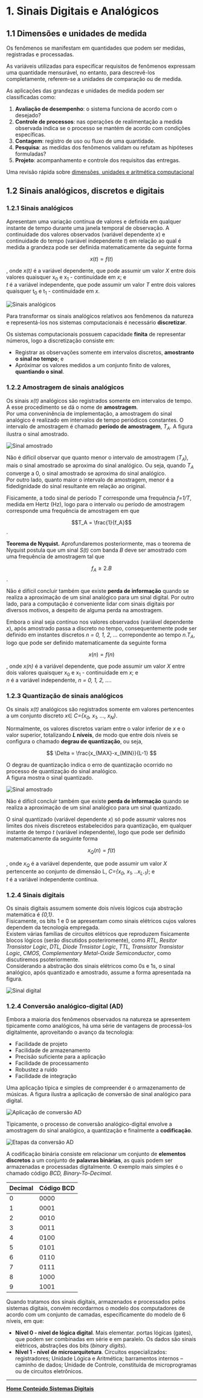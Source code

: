# 1. Sinais Digitais e Analógicos

## 1.1 Dimensões e unidades de medida
Os fenômenos se manifestam em quantidades que podem ser medidas, registradas e processadas.  

As variáveis utilizadas para especificar requisitos de fenômenos expressam uma quantidade mensurável, no entanto, para descrevê-los completamente, referem-se a unidades de comparação ou de medida.  

As aplicações das grandezas e unidades de medida podem ser classificadas como:
1. **Avaliação de desempenho**: o sistema funciona de acordo com o desejado?
2. **Controle de processos**: nas operações de realimentação a medida observada indica se o processo se mantém de acordo com condições específicas.
3. **Contagem**: registro de uso ou fluxo de uma quantidade.
4. **Pesquisa**: as medidas dos fenômenos validam ou refutam as hipóteses formuladas?
5. **Projeto**: acompanhamento e controle dos requisitos das entregas.

Uma revisão rápida sobre [dimensões, unidades e aritmética computacional](https://github.com/claytonjasilva/claytonjasilva.github.io/blob/main/arq_aulas/dimensoesUnidadesAritmeticaComputacional1.md)

## 1.2 Sinais analógicos, discretos e digitais

### 1.2.1 Sinais analógicos 
Apresentam uma variação contínua de valores e definida em qualquer instante de tempo durante uma janela temporal de observação. 
A continuidade dos valores observados (variável dependente *x*) e continuidade do tempo (variável independente *t*) em relação ao qual é medida a grandeza pode ser definida matematicamente da seguinte forma

$$ x(t)=f(t) $$

, onde *x(t)* é a variável dependente, que pode assumir um valor *X* entre dois valores quaisquer x<sub>0</sub> e x<sub>1</sub> - continuidade em *x*; e  
*t* é a variável independente, que pode assumir um valor *T* entre dois valores quaisquer t<sub>0</sub> e t<sub>1</sub> - continuidade em *x*.

![Sinais analógicos](/sisdig_aulas/images_sisdig/analogico.jpg)

Para transformar os sinais analógicos relativos aos fenômenos da natureza e representá-los nos sistemas computacionais é necessário **discretizar**.

Os sistemas computacionais possuem capacidade **finita** de representar números, logo a discretização consiste em:  
- Registrar as observações somente em intervalos discretos, **amostranto o sinal no tempo**; e  
- Apróximar os valores medidos a um conjunto finito de valores, **quantiando o sinal**.

### 1.2.2 Amostragem de sinais analógicos
Os sinais *x(t)* analógicos são registrados somente em intervalos de tempo.  
A esse procedimento se dá o nome de **amostragem**.   
Por uma conveninência de implementação, a amostragem do sinal analógico é realizado em intervalos de tempo periódicos constantes. O intervalo de amostragem é chamado **período de amostragem**, *T<sub>A</sub>*. 
A figura ilustra o sinal amostrado.  

![Sinal amostrado](/sisdig_aulas/images_sisdig/amostrado.jpg)

Não é difícil observar que quanto menor o intervalo de amostragem (*T<sub>A</sub>*), mais o sinal amostrado se aproxima do sinal analógico. Ou seja, quando *T<sub>A</sub>* converge a 0, o sinal amostrado se aproxima do sinal analógico.  
Por outro lado, quanto maior o intervalo de amostragem, menor é a fidedignidade do sinal resultante em relação ao original.  

Fisicamente, a todo sinal de período *T* corresponde uma frequência *f=1/T*, medida em Hertz (Hz), logo para o intervalo ou período de amostragem corresponde uma frequência de amostragem em que 

$$T_A = \frac{1}{f_A}$$.  

**Teorema de Nyquist.** Aprofundaremos posteriormente, mas o teorema de Nyquist postula que um sinal *S(t)* com banda *B* deve ser amostrado com uma frequência de amostragem tal que

$$f_A≥2.B$$.

Não é difícil concluir também que existe **perda de informação** quando se realiza a aproximação
de um sinal analógico para um sinal digital. Por outro lado, para a computação é conveniente lidar com sinais digitais por diversos motivos, a despeito de alguma perda na amostragem.  

Embora o sinal seja contínuo nos valores observados (variável dependente *x*), após amostrado passa a discreto no tempo, consequentemente pode ser definido em instantes discretos *n = 0, 1, 2, ...* correpondente ao tempo *n.T<sub>A</sub>*, logo que pode ser definido matematicamente da seguinte forma

$$ x(n)=f(n) $$

, onde *x(n)* é a variável dependente, que pode assumir um valor *X* entre dois valores quaisquer x<sub>0</sub> e x<sub>1</sub> - continuidade em *x*; e  
*n* é a variável independente, *n = 0, 1, 2, ...*.

### 1.2.3 Quantização de sinais analógicos
Os sinais *x(t)* analógicos são registrados somente em valores pertencentes a um conjunto discreto $x\in$ *C={x<sub>0</sub>, x<sub>1</sub>, ..., x<sub>N</sub>}*.  

Normalmente, os valores discretos variam entre o valor inferior de *x* e o valor superior, totalizando ***L* níveis**, de modo que entre dois níveis se configura o chamado **degrau de quantização**, ou seja,  

$$ \Delta = \frac{x_{MAX}-x_{MIN}}{L-1} $$

O degrau de quantização indica o erro de quantização ocorrido no processo de quantização do sinal analógico.  
A figura mostra o sinal quantizado.

![Sinal amostrado](/sisdig_aulas/images_sisdig/quantizado.jpg)

Não é difícil concluir também que existe **perda de informação** quando se realiza a aproximação
de um sinal analógico para um sinal quantizado.  

O sinal quantizado (variável dependente *x*) só pode assumir valores nos limites dos níveis discreteos estabelecidos para quantização, em qualquer instante de tempo *t* (variável independente), logo que pode ser definido matematicamente da seguinte forma

$$ x_Q(n)=f(t) $$

, onde *x<sub>Q</sub>* é a variável dependente, que pode assumir um valor *X* pertencente ao conjunto de dimensão L, *C={x<sub>0</sub>, x<sub>1</sub>, ..x<sub>L-1</sub>}*; e   
*t* é a variável independente contínua.

### 1.2.4 Sinais digitais
Os sinais digitais assumem somente dois níveis lógicos cuja abstração matemática é *{0,1}*.  
Fisicamente, os bits 1 e 0 se apresentam como sinais elétricos cujos valores dependem da tecnologia empregada.  
Existem várias famílias de circuitos elétricos que reproduzem fisicamente blocos lógicos (serão discutidos posteriromente), como *RTL, Resitor Transistor Logic*, *DTL, Diode Trnsistor Logic*, *TTL, Transistor Transistor Logic*, *CMOS, Complementary Metal-Oxide Semiconductor*, como discutiremos psoteriormente.  
Considerando a abstração dos sinais elétricos como 0s e 1s, o sinal analógico, após quantizado e amostrado, assume a forma apresentada na figura.  

![Sinal digital](/sisdig_aulas/images_sisdig/digital.jpg)

### 1.2.4 Conversão analógico-digital (AD)
Embora a maioria dos fenômenos observados na natureza se apresentem tipicamente como analógicos, há uma série de vantagens de processá-los digitalmente, aproveitando o avanço da tecnologia:
- Facilidade de projeto
- Facilidade de armazenamento
- Precisão suficiente para a aplicação
- Facilidade de processamento
- Robustez a ruído
- Facilidade de integração  

Uma aplicação típica e simples de compreender é o armazenamento de músicas. A figura ilustra a aplicação de conversão de sinal analógico para digital.

![Aplicação de conversão AD](/sisdig_aulas/images_sisdig/aplicacao_AD.jpg)

Tipicamente, o processo de conversão analógico-digital envolve a amostragem do sinal analógico, 
a quantização e finalmente a **codificação**.  

![Etapas da conversão AD](/sisdig_aulas/images_sisdig/conversao_AD.jpg)

A codificação binária consiste em relacionar um conjunto de **elementos discretos** a um conjunto de **palavras binárias**, as quais podem ser armazenadas e processadas digitalmente.  O exemplo mais simples é o chamado código *BCD, Binary-To-Decimal*.  

| Decimal | Código BCD |
| ------- | ---------- |
| 0 | 0000 |
| 1 | 0001 |
| 2 | 0010 |
| 3 | 0011 |
| 4 | 0100 |
| 5 | 0101 |
| 6 | 0110 |
| 7 | 0111 |
| 8 | 1000 |
| 9 | 1001 |

Quando tratamos dos sinais digitais, armazenados e processados pelos sistemas digitais, convém recordarmos o modelo dos computadores de acordo com um conjunto de camadas, especificamente do modelo de 6 níveis, em que:
- **Nível 0 - nível de lógica digital**. Mais elementar. portas lógicas (gates), que podem ser combinadas em série e em paralelo. Os dados são sinais elétricos, abstrações  dos bits (*binary digits*).
- **Nível 1 - nível de microarquitetura**. Circuitos especializados: registradores; Unidade Lógica e Aritmética; barramentos internos – caminho de dados; Unidade de Controle, constituída de microprogramas ou de circuitos eletrônicos.

___
**[Home Conteúdo Sistemas Digitais](https://github.com/claytonjasilva/claytonjasilva.github.io/blob/main/sisdig_aulas.md)**  






